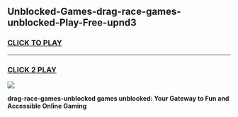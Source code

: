 
## Unblocked-Games-drag-race-games-unblocked-Play-Free-upnd3
<h3>
<a href="https://premium76.site?title=drag-race-games-unblocked&ref=15A">CLICK TO PLAY</a></h3>
<hr>

<h3>
<a href="https://premium76.site?title=drag-race-games-unblocked&ref=15A">CLICK 2 PLAY</a>
  
</h3>

<a href="https://premium76.site?title=drag-race-games-unblocked&ref=15A"><img src="https://clearcache.store/games.png"></a>


**drag-race-games-unblocked games unblocked: Your Gateway to Fun and Accessible Online Gaming**
